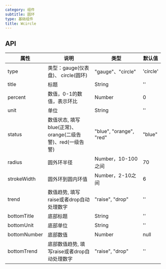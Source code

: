 ```yaml
---
category: 组件
subtitle: 圆环
type: 基础组件
title: Wcircle 
---
```


## API

| 属性        | 说明                                       | 类型     | 默认值    |
| ---------- | ---------------------------------------- | ------ | ------ |
| type      | 类型：gauge(仪表盘)、 circle(圆环)           | "gauge"、"circle" | 'circle'     |
| title      | 标题                                      | String | ''     |
| percent    | 数值，0-1的数值，表示环比                  | Number | 0     |
| unit       | 单位                                     | String | ''     |
| status     | 数值状态, 填写blue(正常)、orange(二级告警)、red(一级告警) |"blue", "orange", "red" | "blue"     |
| radius     | 圆外环半径 | Number，10-100之间 | 70     |
| strokeWidth | 圆外环到圆内环值 | Number，2-10之间 | 6     |
| trend      | 数值趋势, 填写raise或者drop自动处理数字    | "raise", "drop" | ''  |
| bottomTitle| 底部标题                                   | String| ''  |
| bottomUnit | 底部单位                                   | String| ''  |
| bottomNumber| 底部数值                                   | Number| null  |
| bottomTrend| 底部数值趋势, 填写raise或者drop自动处理数字    | "raise", "drop" | ''  |
